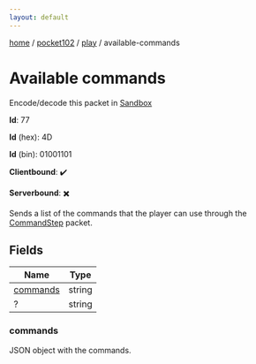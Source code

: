 ```yaml
---
layout: default
---
```


[home](/)  /  [pocket102](/protocol/pocket102)  /  [play](/protocol/pocket102/play)  /  available-commands

# Available commands

Encode/decode this packet in [Sandbox](../../../sandbox/pocket102#play.available_commands)

**Id**: 77

**Id** (hex): 4D

**Id** (bin): 01001101

**Clientbound**: ✔️

**Serverbound**: ✖️

Sends a list of the commands that the player can use through the [CommandStep](#play_command-step) packet.

## Fields

Name | Type
---|---
[commands](#commands) | string
? | string

### commands

JSON object with the commands.
